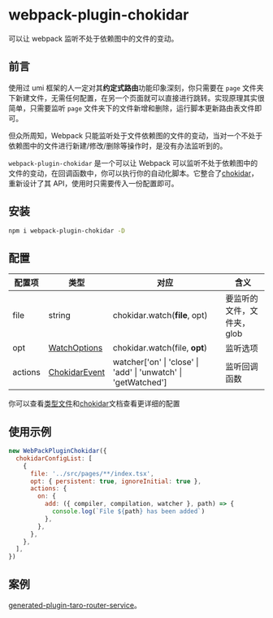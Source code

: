 # webpack-plugin-chokidar

可以让 webpack 监听不处于依赖图中的文件的变动。

## 前言

使用过 umi 框架的人一定对其**约定式路由**功能印象深刻，你只需要在 `page` 文件夹下新建文件，无需任何配置，在另一个页面就可以直接进行跳转。实现原理其实很简单，只需要监听 `page` 文件夹下的文件新增和删除，运行脚本更新路由表文件即可。

但众所周知，Webpack 只能监听处于文件依赖图的文件的变动，当对一个不处于依赖图中的文件进行新建/修改/删除等操作时，是没有办法监听到的。

`webpack-plugin-chokidar` 是一个可以让 Webpack 可以监听不处于依赖图中的文件的变动，在回调函数中，你可以执行你的自动化脚本。它整合了[chokidar](https://github.com/paulmillr/chokidar)，重新设计了其 API，使用时只需要传入一份配置即可。

## 安装

```bash
npm i webpack-plugin-chokidar -D
```

## 配置

| 配置项  | 类型                          | 对应                                                           | 含义                       |
| ------- | ----------------------------- | -------------------------------------------------------------- | -------------------------- |
| file    | string                        | chokidar.watch(**file**, opt)                                  | 要监听的文件，文件夹，glob |
| opt     | [WatchOptions](src/types.ts)  | chokidar.watch(file, **opt**)                                  | 监听选项                   |
| actions | [ChokidarEvent](src/types.ts) | watcher['on' \| 'close' \| 'add' \| 'unwatch' \| 'getWatched'] | 监听回调函数               |

你可以查看[类型文件](./src/types.ts)和[chokidar](https://github.com/paulmillr/chokidar#api)文档查看更详细的配置

## 使用示例

```js
new WebPackPluginChokidar({
  chokidarConfigList: [
    {
      file: '../src/pages/**/index.tsx',
      opt: { persistent: true, ignoreInitial: true },
      actions: {
        on: {
          add: ({ compiler, compilation, watcher }, path) => {
            console.log(`File ${path} has been added`)
          },
        },
      },
    },
  ],
})
```

## 案例

[generated-plugin-taro-router-service](https://github.com/LuckyHH/generated-plugin-taro-router-service)。
